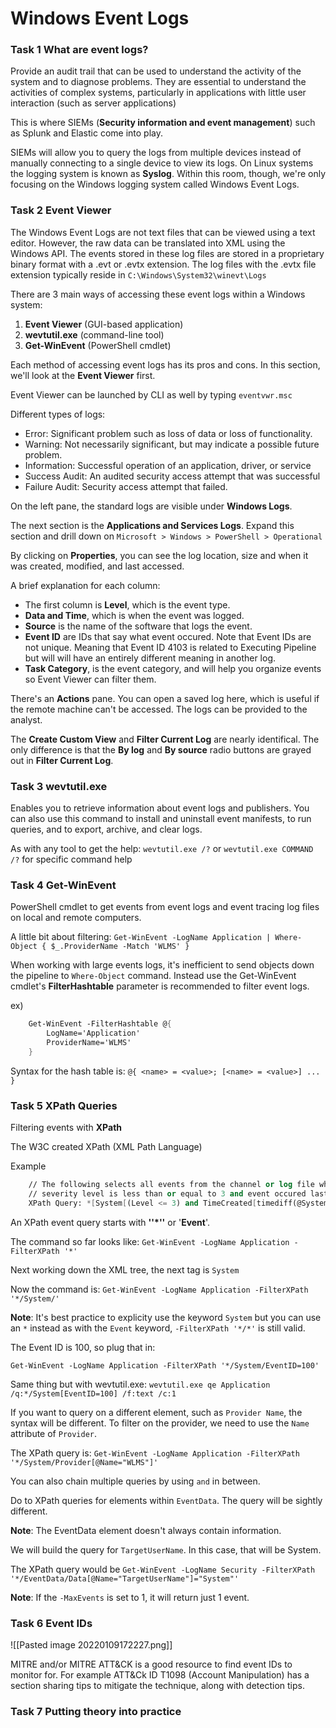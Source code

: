 # Windows Event Logs
### Task 1 What are event logs?
Provide an audit trail that can be used to understand the activity of the system and to diagnose problems. They are essential to understand the activities of complex systems, particularly in applications with little user interaction (such as server applications)

This is where SIEMs (**Security information and event management**) such as Splunk and Elastic come into play.

SIEMs will allow you to query the logs from multiple devices instead of manually connecting to a single device to view its logs. On Linux systems the logging system is known as **Syslog**. Within this room, though, we're only focusing on the Windows logging system called Windows Event Logs.

### Task 2 Event Viewer
The Windows Event Logs are not text files that can be viewed using a text editor. However, the raw data can be translated into XML using the Windows API. The events stored in these log files are stored in a proprietary binary format with a .evt or .evtx extension. The log files with the .evtx file extension typically reside in `C:\Windows\System32\winevt\Logs`

There are 3 main ways of accessing these event logs within a Windows system:
1. **Event Viewer** (GUI-based application)
2. **wevtutil.exe** (command-line tool)
3. **Get-WinEvent** (PowerShell cmdlet)

Each method of accessing event logs has its pros and cons. In this section, we'll look at the **Event Viewer** first.

Event Viewer can be launched by CLI as well by typing `eventvwr.msc`

Different types of logs:
- Error: Significant problem such as loss of data or loss of functionality.
- Warning: Not necessarily significant, but may indicate a possible future problem.
- Information: Successful operation of an application, driver, or service
- Success Audit: An audited security access attempt that was successful
- Failure Audit: Security access attempt that failed.

On the left pane, the standard logs are visible under **Windows Logs**.

The next section is the **Applications and Services Logs**. Expand this section and drill down on `Microsoft > Windows > PowerShell > Operational`

By clicking on **Properties**, you can see the log location, size and when it was created, modified, and last accessed.

A brief explanation for each column:
- The first column is **Level**, which is the event type.
- **Data and Time**, which is when the event was logged.
- **Source** is the name of the software that logs the event. 
- **Event ID** are IDs that say what event occured. Note that Event IDs are not unique. Meaning that Event ID 4103 is related to Executing Pipeline but will will have an entirely different meaning in another log.
- **Task Category**, is the event category, and will help you organize events so Event Viewer can filter them.

There's an **Actions** pane. You can open a saved log here, which is useful if the remote machine can't be accessed. The logs can be provided to the analyst.

The **Create Custom View** and **Filter Current Log** are nearly identifical. The only difference is that the **By log** and **By source** radio buttons are grayed out in **Filter Current Log**.

### Task 3 wevtutil.exe
Enables you to retrieve information about event logs and publishers. You can also use this command to install and uninstall event manifests, to run queries, and to export, archive, and clear logs.

As with any tool to get the help:
`wevtutil.exe /?`
or
`wevtutil.exe COMMAND /?` for specific command help

### Task 4 Get-WinEvent
PowerShell cmdlet to get events from event logs and event tracing log files on local and remote computers.

A little bit about filtering:
`Get-WinEvent -LogName Application | Where-Object { $_.ProviderName -Match 'WLMS' }`

When working with large events logs, it's inefficient to send objects down the pipeline to `Where-Object` command. Instead use the Get-WinEvent cmdlet's **FilterHashtable** parameter is recommended to filter event logs.

ex)
```scheme
	Get-WinEvent -FilterHashtable @{
		LogName='Application'
		ProviderName='WLMS'
	}
```

Syntax for the hash table is: `@{ <name> = <value>; [<name> = <value>] ... }`

### Task 5 XPath Queries
Filtering events with **XPath**

The W3C created XPath (XML Path Language)

Example
```scheme
	// The following selects all events from the channel or log file where the
	// severity level is less than or equal to 3 and event occured last 24 hours
	XPath Query: *[System[(Level <= 3) and TimeCreated[timediff(@SystemTime) <= 86400000]]]
```

An XPath event query starts with **''\*''** or '**Event**'.

The command so far looks like: `Get-WinEvent -LogName Application -FilterXPath '*'`

Next working down the XML tree, the next tag is `System`

Now the command is: `Get-WinEvent -LogName Application -FilterXPath '*/System/'`

**Note**: It's best practice to explicity use the keyword `System` but you can use an `*` instead as with the `Event` keyword, `-FilterXPath '*/*'` is still valid.

The Event ID is 100, so plug that in:

`Get-WinEvent -LogName Application -FilterXPath '*/System/EventID=100'`

Same thing but with wevtutil.exe:
`wevtutil.exe qe Application /q:*/System[EventID=100] /f:text /c:1`

If you want to query on a different element, such as `Provider Name`, the syntax will be different. To filter on the provider, we need to use the `Name` attribute of `Provider`.

The XPath query is:
`Get-WinEvent -LogName Application -FilterXPath '*/System/Provider[@Name="WLMS"]'`

You can also chain multiple queries by using `and` in between.

Do to XPath queries for elements within `EventData`. The query will be sightly different.

**Note**: The EventData element doesn't always contain information.

We will build the query for `TargetUserName`. In this case, that will be System.

The XPath query would be
`Get-WinEvent -LogName Security -FilterXPath '*/EventData/Data[@Name="TargetUserName"]="System"'`

**Note**: If the `-MaxEvents` is set to 1, it will return just 1 event.

### Task 6 Event IDs
![[Pasted image 20220109172227.png]]

MITRE and/or MITRE ATT&CK is a good resource to find event IDs to monitor for. For example ATT&Ck ID T1098 (Account Manipulation) has a section sharing tips to mitigate the technique, along with detection tips.


### Task 7 Putting theory into practice
